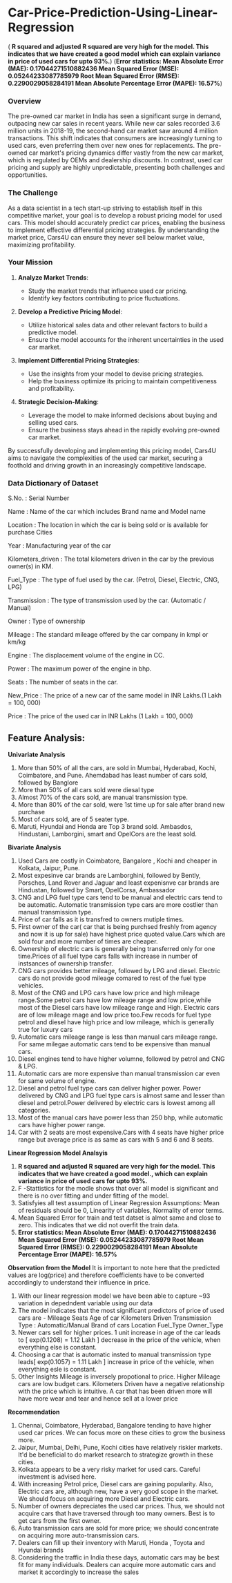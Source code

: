# Car-Price-Prediction-Using-Linear-Regression
( **R squared and adjusted R squared are very high for the model. This indicates that we have created a good model which can explain variance in price of used cars for upto 93%.**)
(**Error statistics:
   Mean Absolute Error (MAE): 0.17044271510882436
   Mean Squared Error (MSE): 0.05244233087785979
   Root Mean Squared Error (RMSE): 0.2290029058284191
   Mean Absolute Percentage Error (MAPE): 16.57%**)
### Overview

The pre-owned car market in India has seen a significant surge in demand, outpacing new car sales in recent years. While new car sales recorded 3.6 million units in 2018-19, the second-hand car market saw around 4 million transactions. This shift indicates that consumers are increasingly turning to used cars, even preferring them over new ones for replacements. The pre-owned car market's pricing dynamics differ vastly from the new car market, which is regulated by OEMs and dealership discounts. In contrast, used car pricing and supply are highly unpredictable, presenting both challenges and opportunities.

### The Challenge

As a data scientist in a tech start-up striving to establish itself in this competitive market, your goal is to develop a robust pricing model for used cars. This model should accurately predict car prices, enabling the business to implement effective differential pricing strategies. By understanding the market price, Cars4U can ensure they never sell below market value, maximizing profitability.

### Your Mission

1. **Analyze Market Trends**:
   - Study the market trends that influence used car pricing.
   - Identify key factors contributing to price fluctuations.

2. **Develop a Predictive Pricing Model**:
   - Utilize historical sales data and other relevant factors to build a predictive model.
   - Ensure the model accounts for the inherent uncertainties in the used car market.

3. **Implement Differential Pricing Strategies**:
   - Use the insights from your model to devise pricing strategies.
   - Help the business optimize its pricing to maintain competitiveness and profitability.

4. **Strategic Decision-Making**:
   - Leverage the model to make informed decisions about buying and selling used cars.
   - Ensure the business stays ahead in the rapidly evolving pre-owned car market.

By successfully developing and implementing this pricing model, Cars4U aims to navigate the complexities of the used car market, securing a foothold and driving growth in an increasingly competitive landscape.

### Data Dictionary of Dataset
S.No. : Serial Number

Name : Name of the car which includes Brand name and Model name

Location : The location in which the car is being sold or is available for purchase Cities

Year : Manufacturing year of the car

Kilometers_driven : The total kilometers driven in the car by the previous owner(s) in KM.

Fuel_Type : The type of fuel used by the car. (Petrol, Diesel, Electric, CNG, LPG)

Transmission : The type of transmission used by the car. (Automatic / Manual)

Owner : Type of ownership

Mileage : The standard mileage offered by the car company in kmpl or km/kg

Engine : The displacement volume of the engine in CC.

Power : The maximum power of the engine in bhp.

Seats : The number of seats in the car.

New_Price : The price of a new car of the same model in INR Lakhs.(1 Lakh = 100, 000)

Price : The price of the used car in INR Lakhs (1 Lakh = 100, 000)

## Feature Analysis:
**Univariate Analysis**
1. More than 50% of all the cars, are sold in Mumbai, Hyderabad, Kochi, Coimbatore, and Pune. Ahemdabad has least number of cars sold, followed by Banglore
2. More than 50% of all cars sold were diesal type
3. Almost 70% of the cars sold, are manual transmission type.
4. More than 80% of the car sold, were 1st time up for sale after brand new purchase
5. Most of cars sold, are of 5 seater type.
6. Maruti, Hyundai and Honda are Top 3 brand sold. Ambasdos, Hindustani, Lamborgini, smart and OpelCors are the least sold.

**Bivariate Analysis**
1. Used Cars are costly in Coimbatore, Bangalore , Kochi and cheaper in Kolkata, Jaipur, Pune.
2. Most expesinve car brands are Lamborghini, followed by Bently, Porsches, Land Rover and Jaguar and least expenisnve car brands are Hindustan, followed by Smart, OpelCorsa, Ambassador
3. CNG and LPG fuel type cars tend to be manual and electric cars tend to be automatic. Automatic transmission type cars are more costlier than manual transmission type.
4. Price of car falls as it is transfred to owners mutiple times.
5. First owner of the car( car that is being purchsed freshly from agency and now it is up for sale) have highest price quoted value.Cars which are sold four and more number of times are cheaper.
6. Ownership of electric cars is generally being transferred only for one time.Prices of all fuel type cars falls with increase in number of instsances of ownership transfer.
7. CNG cars provides better mileage, followed by LPG and diesel. Electric cars do not provide good mileage comared to rest of the fuel type vehicles.
8. Most of the CNG and LPG cars have low price and high mileage range.Some petrol cars have low mileage range and low price,while most of the Diesel cars have low mileage range and High. Electric cars are of low mileage rnage and low price too.Few recods for fuel type petrol and diesel have high price and low mileage, which is generally true for luxury cars
9. Automatic cars mileage range is less than manual cars mileage range. For same milegae automatic cars tend to be expensive than manual cars.
10. Diesel engines tend to have higher volumne, followed by petrol and CNG & LPG.
11. Automatic cars are more expensive than manual transmission car even for same volume of engine.
12. Diesel and petrol fuel type cars can deliver higher power. Power delivered by CNG and LPG fuel type cars is almost same and lesser than diesel and petrol.Power delivered by electric cars is lowest among all categories.
13. Most of the manual cars have power less than 250 bhp, while automatic cars have higher power range.
14. Car with 2 seats are most expensive.Cars with 4 seats have higher price range but average price is as same as cars with 5 and 6 and 8 seats.

**Linear Regression Model Analsyis**
1. **R squared and adjusted R squared are very high for the model. This indicates that we have created a good model., which can explain variance in price of used cars for upto 93%.**
2. F -Stattistics for the modle shows that over all model is significant and there is no over fitting and under fitting of the model.
3. Satisfyies all test assumption of Linear Regression Assumptions: Mean of residuals should be 0, Linearity of variables, Normality of error terms.
4. Mean Squared Error for train and test datset is almot same and close to zero. This indicates that we did not overfit the train data.
5. **Error statistics:
   Mean Absolute Error (MAE): 0.17044271510882436
   Mean Squared Error (MSE): 0.05244233087785979
   Root Mean Squared Error (RMSE): 0.2290029058284191
   Mean Absolute Percentage Error (MAPE): 16.57%**

**Observation from the Model**
It is important to note here that the predicted values are log(price) and therefore coefficients have to be converted accordingly to understand their influence in price.
1. With our linear regression model we have been able to capture ~93 variation in depedndent variable using our data
2. The model indicates that the most significant predictors of price of used cars are -
      Mileage
      Seats
      Age of car
      Kilometers Driven
      Transmission Type : Automatic/Manual
      Brand of cars
      Location
      Fuel_Type
      Owner_Type
3. Newer cars sell for higher prices. 1 unit increase in age of the car leads to [ exp(0.1208) = 1.12 Lakh ] decrease in the price of the vehicle, when everything else is constant.
4. Choosing a car that is automatic insted to manual transmission type leads[ exp(0.1057) = 1.11 Lakh ] increase in price of the vehicle, when everything esle is constant.
5. Other Insights
      Mileage is inversely propotional to price. Higher Mileage cars are low budget cars.
      Kilometers Driven have a negative relationship with the price which is intuitive. A car that has been driven more will have more wear and tear and hence sell at a lower price

**Recommendation**
1. Chennai, Coimbatore, Hyderabad, Bangalore tending to have higher used car prices. We can focus more on these cities to grow the business more.
2. Jaipur, Mumbai, Delhi, Pune, Kochi cities have relatively riskier markets. It'd be beneficial to do market research to strategize growth in these cities.
3. Kolkata appears to be a very risky market for used cars. Careful investment is advised here.
4. With increasing Petrol price, Diesel cars are gaining popularity. Also, Electric cars are, although new, have a very good scope in the market. We should focus on acquiring more Diesel and Electric cars.
5. Number of owners depreciates the used car prices. Thus, we should not acquire cars that have traversed through too many owners. Best is to get cars from the first owner.
6. Auto transmission cars are sold for more price; we should concentrate on acquiring more auto-transmission cars.
7. Dealers can fill up their inventory with Maruti, Honda , Toyota and Hyundai brands
8. Considering the traffic in India these days, automatic cars may be best fit for many individuals. Dealers can acquire more automatic cars and market it accordingly to increase the sales
